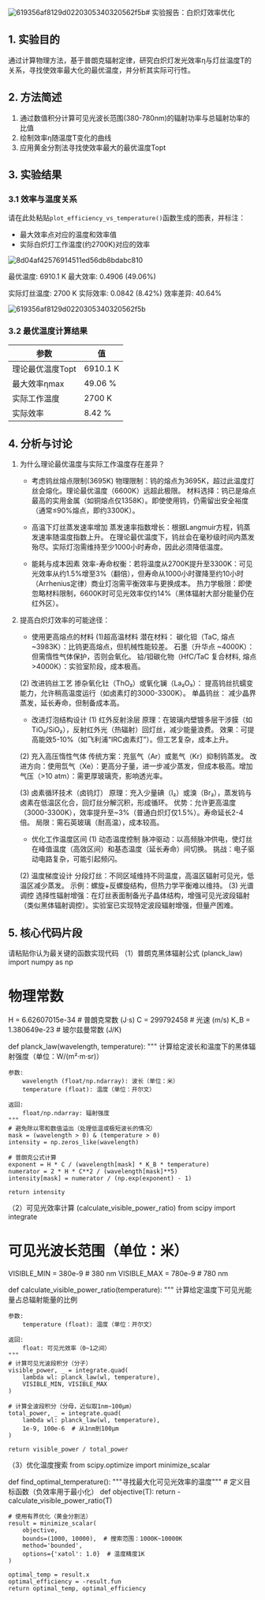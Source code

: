 ![619356af8129d0220305340320562f5b](https://github.com/user-attachments/assets/981003a6-cc32-4720-b06a-7618209b8ffe)# 实验报告：白炽灯效率优化

## 1. 实验目的
通过计算物理方法，基于普朗克辐射定律，研究白炽灯发光效率η与灯丝温度T的关系，寻找使效率最大化的最优温度，并分析其实际可行性。

## 2. 方法简述
1. 通过数值积分计算可见光波长范围(380-780nm)的辐射功率与总辐射功率的比值
2. 绘制效率η随温度T变化的曲线
3. 应用黄金分割法寻找使效率最大的最优温度Topt

## 3. 实验结果
### 3.1 效率与温度关系
请在此处粘贴`plot_efficiency_vs_temperature()`函数生成的图表，并标注：
- 最大效率点对应的温度和效率值
- 实际白炽灯工作温度(约2700K)对应的效率

![8d04af42576914511ed56db8bdabc810](https://github.com/user-attachments/assets/ff297615-b966-42d9-88f0-b3f4320a8f91)


最优温度: 6910.1 K
最大效率: 0.4906 (49.06%)

实际灯丝温度: 2700 K
实际效率: 0.0842 (8.42%)
效率差异: 40.64%

![619356af8129d0220305340320562f5b](https://github.com/user-attachments/assets/f76d2a25-5a83-4df4-aaf0-b0925f381635)


### 3.2 最优温度计算结果
| 参数 | 值 |
|------|----|
| 理论最优温度Topt | 6910.1 K |
| 最大效率ηmax | 49.06 % |
| 实际工作温度 | 2700 K |
| 实际效率 | 8.42 % |

## 4. 分析与讨论
1. 为什么理论最优温度与实际工作温度存在差异？
   - 考虑钨丝熔点限制(3695K)
   物理限制：钨的熔点为3695K，超过此温度灯丝会熔化。理论最优温度（6600K）远超此极限。
   材料选择：钨已是熔点最高的实用金属（如铜熔点仅1358K）。即使使用钨，仍需留出安全裕度（通常≤90%熔点，即约3300K）。

   - 高温下灯丝蒸发速率增加
   蒸发速率指数增长：根据Langmuir方程，钨蒸发速率随温度指数上升。
   在理论最优温度下，钨丝会在毫秒级时间内蒸发殆尽。实际灯泡需维持至少1000小时寿命，因此必须降低温度。

   - 能耗与成本因素
   效率-寿命权衡：若将温度从2700K提升至3300K：可见光效率从约1.5%增至3%（翻倍），但寿命从1000小时骤降至约10小时（Arrhenius定律）商业灯泡需平衡效率与更换成本。
   热力学极限：即使忽略材料限制，6600K时可见光效率仅约14%（黑体辐射大部分能量仍在红外区）。

2. 提高白炽灯效率的可能途径：
   - 使用更高熔点的材料
   (1)超高温材料
   潜在材料：
   碳化钽（TaC, 熔点 ~3983K）：比钨更高熔点，但机械性能较差。
   石墨（升华点 ~4000K）：但需惰性气体保护，否则会氧化。
   铪/钽碳化物（HfC/TaC 复合材料, 熔点 >4000K）：实验室阶段，成本极高。
   
   (2) 改进钨丝工艺
   掺杂氧化钍（ThO₂）或氧化镧（La₂O₃）：
   提高钨丝抗蠕变能力，允许稍高温度运行（如卤素灯的3000-3300K）。
   单晶钨丝：
   减少晶界蒸发，延长寿命，但制备成本高。

   - 改进灯泡结构设计
   (1) 红外反射涂层
   原理：在玻璃内壁镀多层干涉膜（如TiO₂/SiO₂），反射红外光（热辐射）回灯丝，减少能量浪费。
   效果：可提高能效5-10%（如飞利浦“IRC卤素灯”）。但工艺复杂，成本上升。

   (2) 充入高压惰性气体
   传统方案：充氩气（Ar）或氪气（Kr）抑制钨蒸发。
   改进方向：使用氙气（Xe）：更高分子量，进一步减少蒸发，但成本极高。增加气压（>10 atm）：需更厚玻璃壳，影响透光率。

   (3) 卤素循环技术（卤钨灯）
   原理：充入少量碘（I₂）或溴（Br₂），蒸发钨与卤素在低温区化合，回灯丝分解沉积，形成循环。
   优势：允许更高温度（3000-3300K），效率提升至~3%（普通白炽灯仅1.5%）。寿命延长2-4倍。
   局限：需石英玻璃（耐高温），成本较高。

   - 优化工作温度区间
   (1) 动态温度控制
   脉冲驱动：以高频脉冲供电，使灯丝在峰值温度（高效区间）和基态温度（延长寿命）间切换。
   挑战：电子驱动电路复杂，可能引起频闪。

   (2) 温度梯度设计
   分段灯丝：不同区域维持不同温度，高温区辐射可见光，低温区减少蒸发。
   示例：螺旋+反螺旋结构，但热力学平衡难以维持。
   (3) 光谱调控
   选择性辐射增强：在灯丝表面制备光子晶体结构，增强可见光波段辐射（类似黑体辐射调控）。实验室已实现特定波段辐射增强，但量产困难。

## 5. 核心代码片段
请粘贴你认为最关键的函数实现代码
（1）普朗克黑体辐射公式 (planck_law)
import numpy as np

# 物理常数
H = 6.62607015e-34  # 普朗克常数 (J·s)
C = 299792458        # 光速 (m/s)
K_B = 1.380649e-23   # 玻尔兹曼常数 (J/K)

def planck_law(wavelength, temperature):
    """
    计算给定波长和温度下的黑体辐射强度（单位：W/(m²·m·sr)）
    
    参数:
        wavelength (float/np.ndarray): 波长（单位：米）
        temperature (float): 温度（单位：开尔文）
    
    返回:
        float/np.ndarray: 辐射强度
    """
    # 避免除以零和数值溢出（处理低温或极短波长的情况）
    mask = (wavelength > 0) & (temperature > 0)
    intensity = np.zeros_like(wavelength)
    
    # 普朗克公式计算
    exponent = H * C / (wavelength[mask] * K_B * temperature)
    numerator = 2 * H * C**2 / (wavelength[mask]**5)
    intensity[mask] = numerator / (np.exp(exponent) - 1)
    
    return intensity

（2）可见光效率计算 (calculate_visible_power_ratio)
from scipy import integrate

# 可见光波长范围（单位：米）
VISIBLE_MIN = 380e-9  # 380 nm
VISIBLE_MAX = 780e-9  # 780 nm

def calculate_visible_power_ratio(temperature):
    """
    计算给定温度下可见光能量占总辐射能量的比例
    
    参数:
        temperature (float): 温度（单位：开尔文）
    
    返回:
        float: 可见光效率（0~1之间）
    """
    # 计算可见光波段积分（分子）
    visible_power, _ = integrate.quad(
        lambda wl: planck_law(wl, temperature),
        VISIBLE_MIN, VISIBLE_MAX
    )
    
    # 计算全波段积分（分母，近似取1nm~100μm）
    total_power, _ = integrate.quad(
        lambda wl: planck_law(wl, temperature),
        1e-9, 100e-6  # 从1nm到100μm
    )
    
    return visible_power / total_power

（3）优化温度搜索
from scipy.optimize import minimize_scalar

def find_optimal_temperature():
    """寻找最大化可见光效率的温度"""
    # 定义目标函数（负效率用于最小化）
    def objective(T):
        return -calculate_visible_power_ratio(T)
    
    # 使用有界优化（黄金分割法）
    result = minimize_scalar(
        objective,
        bounds=(1000, 10000),  # 搜索范围：1000K~10000K
        method='bounded',
        options={'xatol': 1.0}  # 温度精度1K
    )
    
    optimal_temp = result.x
    optimal_efficiency = -result.fun
    return optimal_temp, optimal_efficiency

